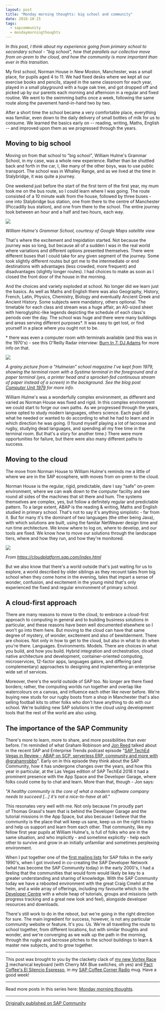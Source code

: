 ```yaml
---
layout: post
title: "Monday morning thoughts: big school and community"
date: 2018-10-15
tags:
  - sapcommunity
  - mondaymorningthoughts
---
```

*In this post, I think about my experience going from primary school to
secondary school - "big school", how that parallels our collective
move from on-prem to the cloud, and how the community is more important
than ever in this transition.*

My first school, Norman House in New Moston, Manchester, was a small
place, for pupils aged 4 to 11. We had fixed desks where we kept all our
exercise books and pencils, stayed in the same classroom for each year,
played in a small playground with a huge oak tree, and got dropped off
and picked up by our parents each morning and afternoon in a regular and
fixed routine. We went to the swimming baths once a week, following the
same route along the pavement hand-in-hand two by two.

After a short time the school became a very comfortable place,
everything was familiar, even down to the daily delivery of small
bottles of milk for us to consume. We learned the basics early on \--
reading, writing, Maths, English \-- and improved upon them as we
progressed through the years.

## Moving to big school

Moving on from that school to "big school", William Hulme's Grammar
School, in my case, was a whole new experience. Rather than be shuttled
back and forth in the car, I, like many of the other boys, was to use
public transport. The school was in Whalley Range, and as we lived at
the time in Stalybridge, it was quite a journey.

One weekend just before the start of the first term of the first year,
my mum took me on the bus route, so I could learn where I was going. The
route consisted of a 10 minute walk from the house, followed by three
buses - one into Stalybridge bus station, one from there to the centre
of Manchester (Piccadilly bus station), and one from there to the
school. The entire journey took between an hour and a half and two
hours, each way.

![](/images/2018/10/Screenshot-2018-10-15-at-07.31.38.png)

*William Hulme's Grammar School, courtesy of Google Maps satellite
view*

That's where the excitement and trepidation started. Not because the
journey was so long, but because all of a sudden I was in the real world
where variations and different options presented themselves. There were
different buses that I could take for any given segment of the journey.
Some took slightly different routes but got me to the intermediate or
end destinations with advantages (less crowded, more frequent) and
disadvantages (slightly longer routes). I had choices to make as soon as
I closed the front door of the house in the morning.

And the choices and variety exploded at school. No longer did we learn
just the basics. As well as Maths and English there was also Geography,
History, French, Latin, Physics, Chemistry, Biology and eventually
Ancient Greek and Ancient History. Some subjects were mandatory, others
optional. The timetable for each class and stream was a huge affair, an
A0-sized sheet with hieroglyphic-like legends depicting the schedule of
each class's periods over the day. The school was huge and there were
many buildings and areas serving different purposes\*. It was easy to
get lost, or find yourself in a place where you ought not to be.

\* there was even a computer room with terminals available (and this was
in the 1970's) - see this O'Reilly Radar interview: [Burn In 7: DJ
Adams](https://web.archive.org/web/20091118000142/http://radar.oreilly.com/2005/11/burn-in-7-dj-adams.html) for
more info on that.

![](/images/2018/10/Screenshot-2018-10-15-at-07.42.24.png)

*A grainy picture from a "Hulmeian" school magazine I've kept from
1979, showing the terminal room with a Systime terminal in the
foreground and a paper terminal (yes, a printer head and a sprocket-fed
continuous stream of paper instead of a screen) in the background.
See the blog post [Computer Unit 1979](/blog/posts/2020/11/03/computer-unit-1979/) for more info.*

William Hulme's was a wonderfully complex environment, as different and
varied as Norman House was fixed and rigid. In this complex environment
we could start to forge our own paths. As we progressed through the
years, some opted to study modern languages, others science. Each pupil
did what he needed or wanted to do according to what he had to learn and
in which direction he was going. (I found myself playing a lot of
lacrosse and rugby, studying dead languages, and spending all my free
time in the terminal room. But that's a story for another time.) There
were more opportunities for failure, but there were also many different
paths to success.

## Moving to the cloud

The move from Norman House to William Hulme's reminds me a little of
where we are in the SAP ecosphere, with moves from on-prem to the
cloud.

Norman House is the regular, rigid, predictable, dare I say "safe"
on-prem environment, where we can walk down to the computer facility and
see round all sides of the machines that sit there and hum. The systems
themselves are complex, yes, but follow a definitely regular and
predictable pattern. To a large extent, ABAP is the reading & writing,
Maths and English studied in primary school. That's not to say it's
anything simplistic - far from it. But for many it's the dominant of
two languages (the other being Java), with which solutions are built,
using the familar NetWeaver design time and run time architecture. We
know where to log on, where to develop, and our tools are fixed. We know
how to move our solutions through the landscape tiers, where and how
they run, and how they're monitored.

![](/images/2018/10/Screenshot-2018-10-15-at-07.34.32.png)

*From <https://cloudplatform.sap.com/index.html>*

But we also know that there's a world outside that's just waiting for
us to explore, a world described by older siblings as they recount tales
from big school when they come home in the evening, tales that impart a
sense of wonder, confusion, and excitement in the young mind that's
only experienced the fixed and regular environment of primary school.

## A cloud-first approach

There are many reasons to move to the cloud, to embrace a cloud-first
approach to computing in general and to building business solutions in
particular, and these reasons have been well documented elsewhere so I
won't go into them here. But moving to the cloud can have that same
degree of mystery, of wonder, excitement and also of bewilderment. There
are choices. Not only in how to get to the cloud, but also in what to do
when you're there. Languages. Environments. Models. There are choices
in what you build, and how you build. Hybrid integration and
orchestration, cloud native architecture and development,
container-oriented computing, microservices, 12-factor apps, languages
galore, and differing (and complementary) approaches to designing and
implementing an enterprise wide set of services.

Moreover, there's the world outside of SAP too. No longer are there
fixed borders; rather, the computing worlds run together and overlap
like watercolours on a canvas, and influence each other like never
before. We're buying new studs for our rugby boots from a shop in
Manchester that's also selling football kits to other folks who don't
have anything to do with our school. We're building new SAP solutions
in the cloud using development tools that the rest of the world are also
using.

## The importance of the SAP Community

There's more to learn, more to share, and more possibilities than ever
before. I'm reminded of what Graham Robinson and [Jon
Reed](http://www.jonerp.com/) talked about in the recent SAP and
Enterprise Trends podcast episode "[SAP TechEd Vegas in Review - ABAP
on SCP, serverless ERP, community and more with
\@grahamrobbo](https://jonerp.libsyn.com/sap-teched-vegas-in-review-abap-on-scp-serverless-erp-community-and-more-with-grahamrobbo)".
Early on in this episode they think about the SAP Community, how it has
undergone changes over the years, and how this year in particular, at
the Las Vegas edition of SAP TechEd 2018 it had a  prominent presence
with the App Space and the Developer Garage, where folks could come by
to chat and learn. More than that, though - Jon says:

*"A healthy community is the core of what a modern software company
needs to succeed \[\...\] it's not a nice-to-have at all."*

This resonates very well with me. Not only because I'm proudly part
of Thomas Grassl's team that is behind the Developer Garage and the
tutorial missions in the App Space, but also because I believe that the
community is the place that will keep us sane, keep us on the right
tracks and help us support and learn from each other. That community,
like my fellow first year pupils at William Hulme's, is full of folks
who are in the same situation, and who implicitly - and sometime
explicitly - help each other to survive and grow in an initially
unfamiliar and sometimes perplexing environment.

When I put together one of the [first mailing
lists](/blog/posts/2005/07/04/the-sap-developer-community-10-years-ago/)
for SAP folks in the early 1990's, when I got involved in co-creating
the SAP Developer Network (what has become the SAP Community today) in
the early 2000's, I had a feeling that the communities that would form
would likely be key to a greater understanding and sharing of knowledge.
With the SAP Community today we have a rebooted environment with the
great Craig Cmehil at the helm, and a wide array of offerings, including
my favourite which is the [Developer Centre](https://developers.sap.com)
with a whole heap of tutorials, groups and missions (with progress
tracking and a great new look and feel), alongside developer resources
and downloads.

There's still work to do in the reboot, but we're going in the right
direction for sure. The main ingredient for success, however, is not any
particular community website or feature. It's you. Us. We're all
travelling the route to school together, from different locations, but
with similar thoughts and wonder, and we're converging as we walk up
the path in the morning, through the rugby and lacrosse pitches to the
school buildings to learn & master new subjects, and to grow together.

---

This post was brought to you by the clackety clack of [my new Vortex
Race
3](https://www.reddit.com/r/MechanicalKeyboards/comments/9n9olz/delurking_with_a_race_3/)
mechanical keyboard (with Cherry MX Blue switches, oh yes) and [Pact
Coffee's El Silencio
Espresso](https://www.pactcoffee.com/coffees/el-silencio-espresso), in
my [SAP Coffee Corner Radio](https://anchor.fm/sap-community-podcast)
mug. Have a good week!

---

Read more posts in this series here: [Monday morning
thoughts](/tags/mondaymorningthoughts/).

---

[Originally published on SAP Community](https://community.sap.com/t5/technology-blogs-by-sap/monday-morning-thoughts-big-school-and-community/ba-p/13374396)
